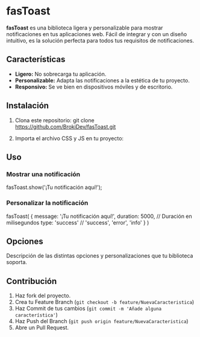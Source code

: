 # fasToast

**fasToast** es una biblioteca ligera y personalizable para mostrar notificaciones en tus aplicaciones web. Fácil de integrar y con un diseño intuitivo, es la solución perfecta para todos tus requisitos de notificaciones.

## Características

- **Ligero:** No sobrecarga tu aplicación.
- **Personalizable:** Adapta las notificaciones a la estética de tu proyecto.
- **Responsivo:** Se ve bien en dispositivos móviles y de escritorio.

## Instalación

1. Clona este repositorio:
   git clone https://github.com/BrokiDev/fasToast.git

2. Importa el archivo CSS y JS en tu proyecto:

   <link rel="stylesheet" href="ruta-hacia-fasToast.css" />
   <script src="ruta-hacia-fasToast.js"></script>

## Uso

### Mostrar una notificación

fasToast.show('¡Tu notificación aquí!');

### Personalizar la notificación

fasToast(
{
message: '¡Tu notificación aquí!',
duration: 5000, // Duración en milisegundos
type: 'success' // 'success', 'error', 'info'
}
)

## Opciones

Descripción de las distintas opciones y personalizaciones que tu biblioteca soporta.

## Contribución

1. Haz fork del proyecto.
2. Crea tu Feature Branch (`git checkout -b feature/NuevaCaracteristica`)
3. Haz Commit de tus cambios (`git commit -m 'Añade alguna característica'`)
4. Haz Push del Branch (`git push origin feature/NuevaCaracteristica`)
5. Abre un Pull Request.
